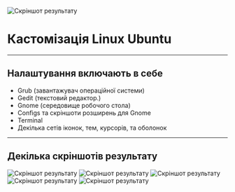 ![Скріншот результату](./screenshots/screenshot_1.png)

# Кастомізація Linux Ubuntu
___

## Налаштування включають в себе
- Grub (завантажувач операційної системи)
- Gedit (текстовий редактор.)
- Gnome (середовище робочого стола)
- Configs та скріншоти розширень для Gnome 
- Terminal
- Декілька сетів іконок, тем, курсорів, та оболонок
___

## Декілька скріншотів результату

![Скріншот результату](./screenshots/screenshot_2.png)
![Скріншот результату](./screenshots/screenshot_3.png)
![Скріншот результату](./screenshots/screenshot_4.png)
![Скріншот результату](./screenshots/screenshot_5.png)
![Скріншот результату](./screenshots/screenshot_6.png)
